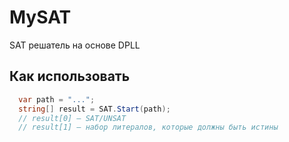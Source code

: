 # MySAT
SAT решатель на основе DPLL
## Как использовать
```c#
  var path = "...";
  string[] result = SAT.Start(path);
  // result[0] — SAT/UNSAT
  // result[1] — набор литералов, которые должны быть истины
```
